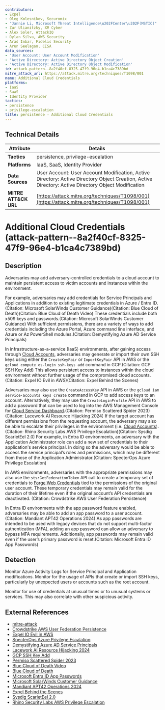 ```yaml
---
contributors:
- Expel
- Oleg Kolesnikov, Securonix
- "Jannie Li, Microsoft Threat Intelligence\u202FCenter\u202F(MSTIC)"
- Zur Ulianitzky, XM Cyber
- Alex Soler, AttackIQ
- Dylan Silva, AWS Security
- Arad Inbar, Fidelis Security
- Arun Seelagan, CISA
data_sources:
- 'User Account: User Account Modification'
- 'Active Directory: Active Directory Object Creation'
- 'Active Directory: Active Directory Object Modification'
id: attack-pattern--8a2f40cf-8325-47f9-96e4-b1ca4c7389bd
mitre_attack_url: https://attack.mitre.org/techniques/T1098/001
name: Additional Cloud Credentials
platforms:
- IaaS
- SaaS
- Identity Provider
tactics:
- persistence
- privilege-escalation
title: persistence - Additional Cloud Credentials
---
```


## Technical Details

| Attribute | Details |
|-----------|----------|
| **Tactics** | persistence, privilege-escalation |
| **Platforms** | IaaS, SaaS, Identity Provider |
| **Data Sources** | User Account: User Account Modification, Active Directory: Active Directory Object Creation, Active Directory: Active Directory Object Modification |
| **MITRE ATT&CK URL** | [https://attack.mitre.org/techniques/T1098/001](https://attack.mitre.org/techniques/T1098/001) |

# Additional Cloud Credentials (attack-pattern--8a2f40cf-8325-47f9-96e4-b1ca4c7389bd)

## Description
Adversaries may add adversary-controlled credentials to a cloud account to maintain persistent access to victim accounts and instances within the environment.

For example, adversaries may add credentials for Service Principals and Applications in addition to existing legitimate credentials in Azure / Entra ID.(Citation: Microsoft SolarWinds Customer Guidance)(Citation: Blue Cloud of Death)(Citation: Blue Cloud of Death Video) These credentials include both x509 keys and passwords.(Citation: Microsoft SolarWinds Customer Guidance) With sufficient permissions, there are a variety of ways to add credentials including the Azure Portal, Azure command line interface, and Azure or Az PowerShell modules.(Citation: Demystifying Azure AD Service Principals)

In infrastructure-as-a-service (IaaS) environments, after gaining access through [Cloud Accounts](https://attack.mitre.org/techniques/T1078/004), adversaries may generate or import their own SSH keys using either the <code>CreateKeyPair</code> or <code>ImportKeyPair</code> API in AWS or the <code>gcloud compute os-login ssh-keys add</code> command in GCP.(Citation: GCP SSH Key Add) This allows persistent access to instances within the cloud environment without further usage of the compromised cloud accounts.(Citation: Expel IO Evil in AWS)(Citation: Expel Behind the Scenes)

Adversaries may also use the <code>CreateAccessKey</code> API in AWS or the <code>gcloud iam service-accounts keys create</code> command in GCP to add access keys to an account. Alternatively, they may use the <code>CreateLoginProfile</code> API in AWS to add a password that can be used to log into the AWS Management Console for [Cloud Service Dashboard](https://attack.mitre.org/techniques/T1538).(Citation: Permiso Scattered Spider 2023)(Citation: Lacework AI Resource Hijacking 2024) If the target account has different permissions from the requesting account, the adversary may also be able to escalate their privileges in the environment (i.e. [Cloud Accounts](https://attack.mitre.org/techniques/T1078/004)).(Citation: Rhino Security Labs AWS Privilege Escalation)(Citation: Sysdig ScarletEel 2.0) For example, in Entra ID environments, an adversary with the Application Administrator role can add a new set of credentials to their application's service principal. In doing so the adversary would be able to access the service principal’s roles and permissions, which may be different from those of the Application Administrator.(Citation: SpecterOps Azure Privilege Escalation) 

In AWS environments, adversaries with the appropriate permissions may also use the `sts:GetFederationToken` API call to create a temporary set of credentials to [Forge Web Credentials](https://attack.mitre.org/techniques/T1606) tied to the permissions of the original user account. These temporary credentials may remain valid for the duration of their lifetime even if the original account’s API credentials are deactivated.
(Citation: Crowdstrike AWS User Federation Persistence)

In Entra ID environments with the app password feature enabled, adversaries may be able to add an app password to a user account.(Citation: Mandiant APT42 Operations 2024) As app passwords are intended to be used with legacy devices that do not support multi-factor authentication (MFA), adding an app password can allow an adversary to bypass MFA requirements. Additionally, app passwords may remain valid even if the user’s primary password is reset.(Citation: Microsoft Entra ID App Passwords)

## Detection
Monitor Azure Activity Logs for Service Principal and Application modifications. Monitor for the usage of APIs that create or import SSH keys, particularly by unexpected users or accounts such as the root account.

Monitor for use of credentials at unusual times or to unusual systems or services. This may also correlate with other suspicious activity.

## External References
- [mitre-attack](https://attack.mitre.org/techniques/T1098/001)
- [Crowdstrike AWS User Federation Persistence](https://www.crowdstrike.com/blog/how-adversaries-persist-with-aws-user-federation/)
- [Expel IO Evil in AWS](https://expel.io/blog/finding-evil-in-aws/)
- [SpecterOps Azure Privilege Escalation](https://posts.specterops.io/azure-privilege-escalation-via-service-principal-abuse-210ae2be2a5)
- [Demystifying Azure AD Service Principals](https://nedinthecloud.com/2019/07/16/demystifying-azure-ad-service-principals/)
- [Lacework AI Resource Hijacking 2024](https://www.lacework.com/blog/detecting-ai-resource-hijacking-with-composite-alerts)
- [GCP SSH Key Add](https://cloud.google.com/sdk/gcloud/reference/compute/os-login/ssh-keys/add)
- [Permiso Scattered Spider 2023](https://permiso.io/blog/lucr-3-scattered-spider-getting-saas-y-in-the-cloud)
- [Blue Cloud of Death Video](https://www.youtube.com/watch?v=wQ1CuAPnrLM&feature=youtu.be&t=2815)
- [Blue Cloud of Death](https://speakerdeck.com/tweekfawkes/blue-cloud-of-death-red-teaming-azure-1)
- [Microsoft Entra ID App Passwords](https://learn.microsoft.com/en-us/entra/identity/authentication/howto-mfa-app-passwords)
- [Microsoft SolarWinds Customer Guidance](https://msrc-blog.microsoft.com/2020/12/13/customer-guidance-on-recent-nation-state-cyber-attacks/)
- [Mandiant APT42 Operations 2024](https://cloud.google.com/blog/topics/threat-intelligence/untangling-iran-apt42-operations)
- [Expel Behind the Scenes](https://expel.io/blog/behind-the-scenes-expel-soc-alert-aws/)
- [Sysdig ScarletEel 2.0](https://sysdig.com/blog/scarleteel-2-0/)
- [Rhino Security Labs AWS Privilege Escalation](https://rhinosecuritylabs.com/aws/aws-privilege-escalation-methods-mitigation/)
